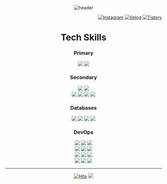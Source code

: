 <div align="center">
  
![header](https://capsule-render.vercel.app/api?type=waving&color=0:EEEEEE,100:99ccff&text=Lee%20Joon%20Yeong👋&animation=twinkling&fontSize=40&fontAlign=50&fontAlignY=30&height=150&desc=Back-end%20Engineer&descAlign=60&descAlignY=50)

<div align="right">
  
  [![Instagram](https://img.shields.io/badge/Instagram-E4405F?style=round-square&logo=instagram&logoColor=white)](https://www.instagram.com/2oooon0)
  [![Velog](https://img.shields.io/badge/Velog-20C997?style=round-square&logo=velog&logoColor=white)](https://velog.io/@given02)
  [![Tistory](https://img.shields.io/badge/Tistory-000000?style=round-square&logo=tistory&logoColor=white)](https://given02.tistory.com/)
  
</div>

# Tech Skills

### Primary
<div> 
  <img src="https://img.shields.io/badge/Java-007396?style=round-square&logo=OpenJDK&logoColor=white"/> 
<!--   <img src="https://img.shields.io/badge/Kotlin-7F52FF?style=round-square&logo=kotlin&logoColor=white">  -->
  <img src="https://img.shields.io/badge/Spring-6DB33F?style=round-square&logo=spring&logoColor=white"> 
</div>

### Secondary
<div> 
  <img src="https://img.shields.io/badge/Javascript-F7DF1E?style=round-square&logo=javascript&logoColor=black"> 
  <img src="https://img.shields.io/badge/Typescript-3178C6?style=round-square&logo=typescript&logoColor=white"> 
</div> 
<div> 
  <img src="https://img.shields.io/badge/Node.js-339933?style=round-square&logo=node.js&logoColor=white"> 
  <img src="https://img.shields.io/badge/Express-000000?style=round-square&logo=express&logoColor=white"> 
  <img src="https://img.shields.io/badge/Next.js-000000?style=round-square&logo=next.js&logoColor=white"> 
  <img src="https://img.shields.io/badge/React-61DAFB?style=round-square&logo=react&logoColor=black"> 
</div>

### Databases
<div> 
  <img src="https://img.shields.io/badge/MySQL-4479A1?style=round-square&logo=mysql&logoColor=white"> 
  <img src="https://img.shields.io/badge/PostgreSQL-4169E1?style=round-square&logo=PostgreSQL&logoColor=white"/> 
  <img src="https://img.shields.io/badge/MongoDB-47A248?style=round-square&logo=MongoDB&logoColor=white"> 
  <img src="https://img.shields.io/badge/Redis-DC382D?style=round-square&logo=redis&logoColor=white"> 
</div>

### DevOps
<div> 
  <img src="https://img.shields.io/badge/Kubernetes-326ce5?style=round-square&logo=kubernetes&logoColor=white"> 
  <img src="https://img.shields.io/badge/Docker-2496ED?style=round-square&logo=Docker&logoColor=white"/> 
  <img src="https://img.shields.io/badge/Jenkins-D24939?style=round-square&logo=jenkins&logoColor=white"/> 
</div>
<div> 
  <img src="https://img.shields.io/badge/AWS EC2-FF9900?style=round-square&logo=amazonec2&logoColor=white"/> 
  <img src="https://img.shields.io/badge/AWS S3-569A31?style=round-square&logo=amazons3&logoColor=white"/> 
  <img src="https://img.shields.io/badge/AWS RDS-527FFF?style=round-square&logo=amazonrds&logoColor=white"> 
</div>
<div> 
<!--   <img src="https://img.shields.io/badge/Kafka-231F20?style=round-square&logo=apachekafka&logoColor=white">  -->
  <img src="https://img.shields.io/badge/RabbitMQ-FF6600?style=round-square&logo=rabbitmq&logoColor=white"/> 
  <img src="https://img.shields.io/badge/Prometheus-E6522C?style=round-square&logo=prometheus&logoColor=white"> 
  <img src="https://img.shields.io/badge/Grafana-F46800?style=round-square&logo=grafana&logoColor=white"> 
</div>
<div>
  <img src="https://img.shields.io/badge/Elasticsearch-005571?style=round-square&logo=elasticsearch&logoColor=white"> 
  <img src="https://img.shields.io/badge/Logstash-005571?style=round-square&logo=logstash&logoColor=white"/> 
  <img src="https://img.shields.io/badge/Kibana-005571?style=round-square&logo=kibana&logoColor=white"/> 
</div>

<!-- ![footer](https://capsule-render.vercel.app/api?type=waving&color=color=0:EEEEEE,100:99ccff&height=100&section=footer)-->

---

<!-- [![trophy](https://github-profile-trophy.vercel.app/?username=given02&row=1&column=6)](https://github.com/ryo-ma/github-profile-trophy) -->

[![Hits](https://hits.seeyoufarm.com/api/count/incr/badge.svg?url=https%3A%2F%2Fgithub.com%2Fgiven02&count_bg=%22222222&title_bg=%22222222&icon=&icon_color=%23E7E7E7&title=hits&edge_flat=false)](https://hits.seeyoufarm.com)
<img src="https://img.shields.io/badge/-000000?style=round-square&logo=apple&logoColor=white">
  
</div>
